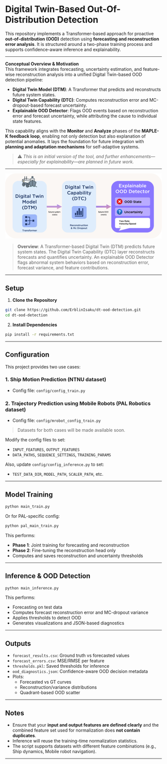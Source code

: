 # Digital Twin-Based Out-Of-Distribution Detection

This repository implements a Transformer-based approach for proactive **out-of-distribution (OOD)** detection using **forecasting and reconstruction error analysis**. It is structured around a two-phase training process and supports confidence-aware inference and explainability.

---

**Conceptual Overview & Motivation**  
This framework integrates forecasting, uncertainty estimation, and feature-wise reconstruction analysis into a unified Digital Twin-based OOD detection pipeline:

- **Digital Twin Model (DTM)**: A Transformer that predicts and reconstructs future system states.  
- **Digital Twin Capability (DTC)**: Computes reconstruction error and MC-dropout-based forecast uncertainty.  
- **Explainable OOD Detector**: Flags OOD events based on reconstruction error and forecast uncertainty, while attributing the cause to individual state features.

This capability aligns with the **Monitor** and **Analyze** phases of the **MAPLE-K feedback loop**, enabling not only detection but also explanation of potential anomalies. It lays the foundation for future integration with **planning and adaptation mechanisms** for self-adaptive systems.

> ⚠️ *This is an initial version of the tool, and further enhancements—especially for explainability—are planned in future work.*

---

![DT Overview](assets/ex-dt-overview.png)

> **Overview**: A Transformer-based Digital Twin (DTM) predicts future system states. The Digital Twin Capability (DTC) layer reconstructs forecasts and quantifies uncertainty. An explainable OOD Detector flags abnormal system behaviors based on reconstruction error, forecast variance, and feature contributions.

---

## Setup

1. **Clone the Repository**

```bash
git clone https://github.com/ErblinIsaku/dt-ood-detection.git
cd dt-ood-detection
```

2. **Install Dependencies**

```bash
pip install -r requirements.txt
```

---

## Configuration

This project provides two use cases:

### 1. **Ship Motion Prediction** (NTNU dataset)
- Config file: `config/config_train.py`

### 2. **Trajectory Prediction using Mobile Robots** (PAL Robotics dataset)
- Config file: `config/mrobot_config_train.py`

> Datasets for both cases will be made available soon.

Modify the config files to set:
- `INPUT_FEATURES`, `OUTPUT_FEATURES`
- `DATA_PATHS`, `SEQUENCE_SETTINGS`, `TRAINING_PARAMS`

Also, update `config/config_inference.py` to set:
- `TEST_DATA_DIR`, `MODEL_PATH`, `SCALER_PATH`, etc.

---

## Model Training

```bash
python main_train.py
```

Or for PAL-specific config:

```bash
python pal_main_train.py
```

This performs:
- **Phase 1**: Joint training for forecasting and reconstruction
- **Phase 2**: Fine-tuning the reconstruction head only
- Computes and saves reconstruction and uncertainty thresholds

---

## Inference & OOD Detection

```bash
python main_inference.py
```

This performs:
- Forecasting on test data
- Computes forecast reconstruction error and MC-dropout variance
- Applies thresholds to detect OOD
- Generates visualizations and JSON-based diagnostics

---

## Outputs

- `forecast_results.csv`: Ground truth vs forecasted values
- `forecast_errors.csv`: MSE/RMSE per feature
- `thresholds.pkl`: Saved thresholds for inference
- `ood_diagnostics.json`: Confidence-aware OOD decision metadata
- Plots:
  - Forecasted vs GT curves
  - Reconstruction/variance distributions
  - Quadrant-based OOD scatter

---

## Notes

- Ensure that your **input and output features are defined clearly** and the combined feature set used for normalization does **not contain duplicates**.
- Inference will reuse the training-time normalization statistics.
- The script supports datasets with different feature combinations (e.g., Ship dynamics, Mobile robot navigation).

---
